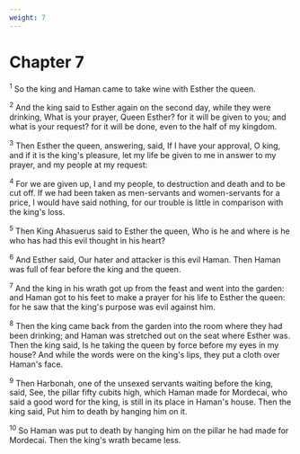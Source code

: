 ```yaml
---
weight: 7
---
```


# Chapter 7

<sup>1</sup> So the king and Haman came to take wine with Esther the queen. 

<sup>2</sup> And the king said to Esther again on the second day, while they were drinking, What is your prayer, Queen Esther? for it will be given to you; and what is your request? for it will be done, even to the half of my kingdom. 

<sup>3</sup> Then Esther the queen, answering, said, If I have your approval, O king, and if it is the king's pleasure, let my life be given to me in answer to my prayer, and my people at my request: 

<sup>4</sup> For we are given up, I and my people, to destruction and death and to be cut off. If we had been taken as men-servants and women-servants for a price, I would have said nothing, for our trouble is little in comparison with the king's loss. 

<sup>5</sup> Then King Ahasuerus said to Esther the queen, Who is he and where is he who has had this evil thought in his heart? 

<sup>6</sup> And Esther said, Our hater and attacker is this evil Haman. Then Haman was full of fear before the king and the queen. 

<sup>7</sup> And the king in his wrath got up from the feast and went into the garden: and Haman got to his feet to make a prayer for his life to Esther the queen: for he saw that the king's purpose was evil against him. 

<sup>8</sup> Then the king came back from the garden into the room where they had been drinking; and Haman was stretched out on the seat where Esther was. Then the king said, Is he taking the queen by force before my eyes in my house? And while the words were on the king's lips, they put a cloth over Haman's face. 

<sup>9</sup> Then Harbonah, one of the unsexed servants waiting before the king, said, See, the pillar fifty cubits high, which Haman made for Mordecai, who said a good word for the king, is still in its place in Haman's house. Then the king said, Put him to death by hanging him on it. 

<sup>10</sup> So Haman was put to death by hanging him on the pillar he had made for Mordecai. Then the king's wrath became less. 



